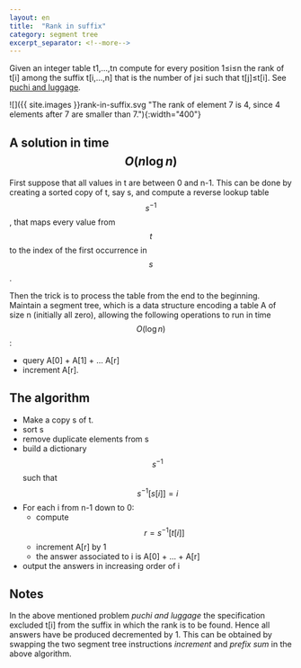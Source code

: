 ```yaml
---
layout: en
title:  "Rank in suffix"
category: segment tree
excerpt_separator: <!--more-->
---
```


Given an integer table t1,...,tn compute for every position 1≤i≤n the rank of t[i] among the suffix t[i,...,n] that is the number of j≥i such that t[j]≤t[i].  See [puchi and luggage](https://www.hackerearth.com/code-monk-sorting/algorithm/puchi-and-luggage/).


![]({{ site.images }}rank-in-suffix.svg "The rank of element 7 is 4, since 4 elements after 7 are smaller than 7."){:width="400"}

<!--more-->


## A solution in time $$O(n \log n)$$

First suppose that all values in t are between 0 and n-1.  This can be done by creating a sorted copy of t, say s, and compute a reverse lookup table $$s^{-1}$$, that maps every value from $$t$$ to the index of the first occurrence in $$s$$.

Then the trick is to process the table from the end to the beginning. Maintain a segment tree, which is a data structure encoding a table A of size n (initially all zero), allowing the following operations to run in time $$O(\log n)$$:

- query A[0] + A[1] + ... A[r]
- increment A[r].

## The algorithm

- Make a copy s of t.
- sort s
- remove duplicate elements from s
- build a dictionary $$s^{-1}$$ such that $$s^{-1}[s[i]] = i$$
- For each i from n-1 down to 0:
  - compute $$r = s^{-1}[t[i]]$$
  - increment A[r] by 1
  - the answer associated to i is A[0] + ... + A[r]
- output the answers in increasing order of i

## Notes

In the above mentioned problem *puchi and luggage* the specification excluded t[i] from the suffix in which the rank is to be found. Hence all answers have be produced decremented by 1.  This can be obtained by swapping the two segment tree instructions *increment* and *prefix sum* in the above algorithm.
